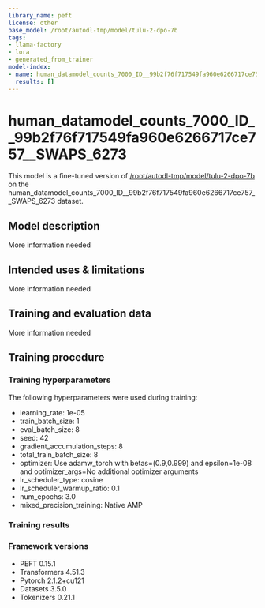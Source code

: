 ```yaml
---
library_name: peft
license: other
base_model: /root/autodl-tmp/model/tulu-2-dpo-7b
tags:
- llama-factory
- lora
- generated_from_trainer
model-index:
- name: human_datamodel_counts_7000_ID__99b2f76f717549fa960e6266717ce757__SWAPS_6273
  results: []
---
```


<!-- This model card has been generated automatically according to the information the Trainer had access to. You
should probably proofread and complete it, then remove this comment. -->

# human_datamodel_counts_7000_ID__99b2f76f717549fa960e6266717ce757__SWAPS_6273

This model is a fine-tuned version of [/root/autodl-tmp/model/tulu-2-dpo-7b](https://huggingface.co//root/autodl-tmp/model/tulu-2-dpo-7b) on the human_datamodel_counts_7000_ID__99b2f76f717549fa960e6266717ce757__SWAPS_6273 dataset.

## Model description

More information needed

## Intended uses & limitations

More information needed

## Training and evaluation data

More information needed

## Training procedure

### Training hyperparameters

The following hyperparameters were used during training:
- learning_rate: 1e-05
- train_batch_size: 1
- eval_batch_size: 8
- seed: 42
- gradient_accumulation_steps: 8
- total_train_batch_size: 8
- optimizer: Use adamw_torch with betas=(0.9,0.999) and epsilon=1e-08 and optimizer_args=No additional optimizer arguments
- lr_scheduler_type: cosine
- lr_scheduler_warmup_ratio: 0.1
- num_epochs: 3.0
- mixed_precision_training: Native AMP

### Training results



### Framework versions

- PEFT 0.15.1
- Transformers 4.51.3
- Pytorch 2.1.2+cu121
- Datasets 3.5.0
- Tokenizers 0.21.1